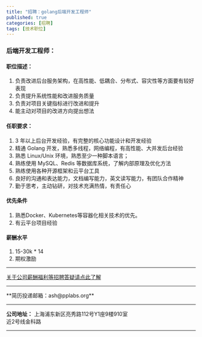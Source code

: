 ```yaml
---
title: "招聘：golang后端开发工程师"
published: true
categories: [招聘]
tags: [技术职位]
---
```



### 后端开发工程师：
#### 职位描述：
1. 负责改进后台服务架构，在高性能、低耦合、分布式、容灾性等方面要有较好表现
2. 负责提升系统性能和改进服务质量
3. 负责对项目关键指标进行改进和提升
4. 能主动对项目的改进方向提出想法

#### 任职要求：
1. 3 年以上后台开发经验，有完整的核心功能设计和开发经验
1. 精通 Golang 开发，熟悉多线程，网络编程，有高性能、大并发后台经验
1. 熟悉 Linux/Unix 环境，熟悉至少一种脚本语言；
1. 熟练使用 MySQL、Redis 等数据库系统，了解内部原理及优化方法
1. 熟练使用各种开源框架和云平台工具
1. 良好的沟通和表达能力，文档编写能力，英文读写能力，有团队合作精神
1. 勤于思考，主动钻研，对技术充满热情，有责任心

#### 优先条件
1. 熟悉Docker、Kubernetes等容器化相关技术的优先。
1. 有云平台项目经验

#### 薪酬水平
1. 15-30k * 14
2. 期权激励

<hr>

[关于公司薪酬福利等招聘答疑请点此了解](http://www.ashma.info/2019/03/01/Q&A-of-hiring/)

<hr>
**简历投递邮箱：ash@pplabs.org**
<hr/>

**公司地址：** 上海浦东新区亮秀路112号Y1座9楼910室<br/>
近2号线金科路<br/>

<hr>
